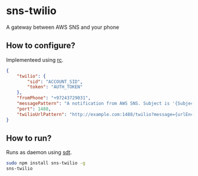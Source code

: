# sns-twilio

A gateway between AWS SNS and your phone

## How to configure?

Implementeed using [rc](https://github.com/dominictarr/rc).


```json
{
	"twilio": {
		"sid": "ACCOUNT_SID",
		"token": "AUTH_TOKEN"
	},
	"fromPhone": "+97243729031",
	"messagePattern": "A notification from AWS SNS. Subject is '{Subject}' and message is '{Message}'",
	"port": 1488,
	"twilioUrlPattern": "http://example.com:1488/twilio?message={urlEncodedMessage}"
}
```

## How to run?

Runs as daemon using [sdt](https://github.com/grudzinski/sdt).

```sh
sudo npm install sns-twilio -g
sns-twilio
```
